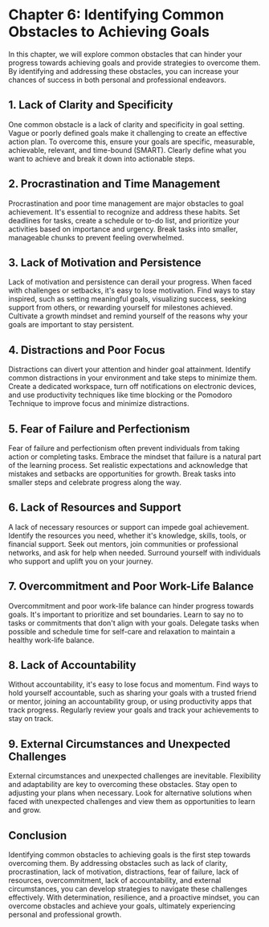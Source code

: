 Chapter 6: Identifying Common Obstacles to Achieving Goals
==========================================================

In this chapter, we will explore common obstacles that can hinder your progress towards achieving goals and provide strategies to overcome them. By identifying and addressing these obstacles, you can increase your chances of success in both personal and professional endeavors.

**1. Lack of Clarity and Specificity**
--------------------------------------

One common obstacle is a lack of clarity and specificity in goal setting. Vague or poorly defined goals make it challenging to create an effective action plan. To overcome this, ensure your goals are specific, measurable, achievable, relevant, and time-bound (SMART). Clearly define what you want to achieve and break it down into actionable steps.

**2. Procrastination and Time Management**
------------------------------------------

Procrastination and poor time management are major obstacles to goal achievement. It's essential to recognize and address these habits. Set deadlines for tasks, create a schedule or to-do list, and prioritize your activities based on importance and urgency. Break tasks into smaller, manageable chunks to prevent feeling overwhelmed.

**3. Lack of Motivation and Persistence**
-----------------------------------------

Lack of motivation and persistence can derail your progress. When faced with challenges or setbacks, it's easy to lose motivation. Find ways to stay inspired, such as setting meaningful goals, visualizing success, seeking support from others, or rewarding yourself for milestones achieved. Cultivate a growth mindset and remind yourself of the reasons why your goals are important to stay persistent.

**4. Distractions and Poor Focus**
----------------------------------

Distractions can divert your attention and hinder goal attainment. Identify common distractions in your environment and take steps to minimize them. Create a dedicated workspace, turn off notifications on electronic devices, and use productivity techniques like time blocking or the Pomodoro Technique to improve focus and minimize distractions.

**5. Fear of Failure and Perfectionism**
----------------------------------------

Fear of failure and perfectionism often prevent individuals from taking action or completing tasks. Embrace the mindset that failure is a natural part of the learning process. Set realistic expectations and acknowledge that mistakes and setbacks are opportunities for growth. Break tasks into smaller steps and celebrate progress along the way.

**6. Lack of Resources and Support**
------------------------------------

A lack of necessary resources or support can impede goal achievement. Identify the resources you need, whether it's knowledge, skills, tools, or financial support. Seek out mentors, join communities or professional networks, and ask for help when needed. Surround yourself with individuals who support and uplift you on your journey.

**7. Overcommitment and Poor Work-Life Balance**
------------------------------------------------

Overcommitment and poor work-life balance can hinder progress towards goals. It's important to prioritize and set boundaries. Learn to say no to tasks or commitments that don't align with your goals. Delegate tasks when possible and schedule time for self-care and relaxation to maintain a healthy work-life balance.

**8. Lack of Accountability**
-----------------------------

Without accountability, it's easy to lose focus and momentum. Find ways to hold yourself accountable, such as sharing your goals with a trusted friend or mentor, joining an accountability group, or using productivity apps that track progress. Regularly review your goals and track your achievements to stay on track.

**9. External Circumstances and Unexpected Challenges**
-------------------------------------------------------

External circumstances and unexpected challenges are inevitable. Flexibility and adaptability are key to overcoming these obstacles. Stay open to adjusting your plans when necessary. Look for alternative solutions when faced with unexpected challenges and view them as opportunities to learn and grow.

**Conclusion**
--------------

Identifying common obstacles to achieving goals is the first step towards overcoming them. By addressing obstacles such as lack of clarity, procrastination, lack of motivation, distractions, fear of failure, lack of resources, overcommitment, lack of accountability, and external circumstances, you can develop strategies to navigate these challenges effectively. With determination, resilience, and a proactive mindset, you can overcome obstacles and achieve your goals, ultimately experiencing personal and professional growth.
